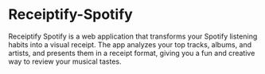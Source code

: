 # Receiptify-Spotify
Receiptify Spotify is a web application that transforms your Spotify listening habits into a visual receipt. The app analyzes your top tracks, albums, and artists, and presents them in a receipt format, giving you a fun and creative way to review your musical tastes.
